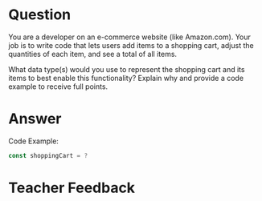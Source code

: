 # Question
You are a developer on an e-commerce website (like Amazon.com). Your job is to write code that lets users add items to a shopping cart, adjust the quantities of each item, and see a total of all items.

What data type(s) would you use to represent the shopping cart and its items to best enable this functionality? Explain why and provide a code example to receive full points.

# Answer

Code Example:

```js
const shoppingCart = ?
```

# Teacher Feedback
